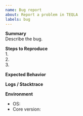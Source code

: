 ```yaml
---
name: Bug report
about: Report a problem in TEQLA
labels: bug
---
```


**Summary**  
Describe the bug.

**Steps to Reproduce**  
1.  
2.  
3.  

**Expected Behavior**  

**Logs / Stacktrace**  

**Environment**  
- OS:  
- Core version:  
